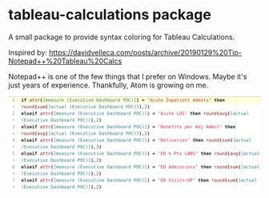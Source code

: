 # tableau-calculations package

A small package to provide syntax coloring for Tableau Calculations.

Inspired by: https://davidvelleca.com/posts/archive/20190129%20Tip-Notepad++%20Tableau%20Calcs

Notepad++ is one of the few things that I prefer on Windows. Maybe it's just years of experience. Thankfully, Atom is growing on me.

![A screenshot of your package](./sample_of_syntax.png)
